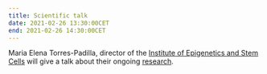 ```yaml
---
title: Scientific talk
date: 2021-02-26 13:30:00CET
end: 2021-02-26 14:30:00CET
---
```

Maria Elena Torres-Padilla, director of the [Institute of Epigenetics and Stem Cells](https://www.helmholtz-muenchen.de/ies/index.html) will give a talk about their ongoing [research](https://www.helmholtz-muenchen.de/ies/research/index.html).
